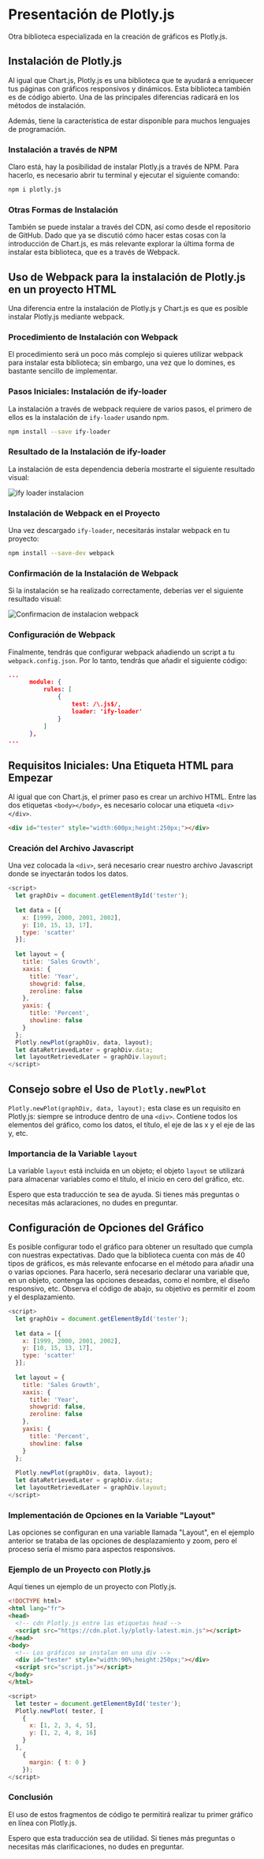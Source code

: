 # Presentación de Plotly.js
Otra biblioteca especializada en la creación de gráficos es Plotly.js.

## Instalación de Plotly.js
Al igual que Chart.js, Plotly.js es una biblioteca que te ayudará a enriquecer tus páginas con gráficos responsivos y dinámicos. Esta biblioteca también es de código abierto. Una de las principales diferencias radicará en los métodos de instalación.

Además, tiene la característica de estar disponible para muchos lenguajes de programación.

### Instalación a través de NPM
Claro está, hay la posibilidad de instalar Plotly.js a través de NPM. Para hacerlo, es necesario abrir tu terminal y ejecutar el siguiente comando:

```bash
npm i plotly.js
```

### Otras Formas de Instalación
También se puede instalar a través del CDN, así como desde el repositorio de GitHub. Dado que ya se discutió cómo hacer estas cosas con la introducción de Chart.js, es más relevante explorar la última forma de instalar esta biblioteca, que es a través de Webpack.

## Uso de Webpack para la instalación de Plotly.js en un proyecto HTML
Una diferencia entre la instalación de Plotly.js y Chart.js es que es posible instalar Plotly.js mediante webpack.

### Procedimiento de Instalación con Webpack
El procedimiento será un poco más complejo si quieres utilizar webpack para instalar esta biblioteca; sin embargo, una vez que lo domines, es bastante sencillo de implementar.

### Pasos Iniciales: Instalación de ify-loader
La instalación a través de webpack requiere de varios pasos, el primero de ellos es la instalación de `ify-loader` usando npm.

```bash
npm install --save ify-loader
```

### Resultado de la Instalación de ify-loader
La instalación de esta dependencia debería mostrarte el siguiente resultado visual:

![ify loader instalacion](./03-Plotly_js/img/javascript-graphics-image4_1.png)

### Instalación de Webpack en el Proyecto
Una vez descargado `ify-loader`, necesitarás instalar webpack en tu proyecto:

```bash
npm install --save-dev webpack
```

### Confirmación de la Instalación de Webpack
Si la instalación se ha realizado correctamente, deberías ver el siguiente resultado visual:

![Confirmacion de instalacion webpack](./03-Plotly_js/img/javascript-graphics-image5_1.png)

### Configuración de Webpack
Finalmente, tendrás que configurar webpack añadiendo un script a tu `webpack.config.json`. Por lo tanto, tendrás que añadir el siguiente código:

```json
...
      module: {
          rules: [
              {
                  test: /\.js$/,
                  loader: 'ify-loader'
              }
          ]
      },
...

```

## Requisitos Iniciales: Una Etiqueta HTML para Empezar
Al igual que con Chart.js, el primer paso es crear un archivo HTML. Entre las dos etiquetas `<body></body>`, es necesario colocar una etiqueta `<div></div>`.

```html
<div id="tester" style="width:600px;height:250px;"></div>
```

### Creación del Archivo Javascript
Una vez colocada la `<div>`, será necesario crear nuestro archivo Javascript donde se inyectarán todos los datos.

```javascript
<script>
  let graphDiv = document.getElementById('tester');
  
  let data = [{
    x: [1999, 2000, 2001, 2002],
    y: [10, 15, 13, 17],
    type: 'scatter'
  }];
  
  let layout = {
    title: 'Sales Growth',
    xaxis: {
      title: 'Year',
      showgrid: false,
      zeroline: false
    },
    yaxis: {
      title: 'Percent',
      showline: false
    }
  };
  Plotly.newPlot(graphDiv, data, layout);
  let dataRetrievedLater = graphDiv.data;
  let layoutRetrievedLater = graphDiv.layout;
</script>
```

## Consejo sobre el Uso de `Plotly.newPlot`
`Plotly.newPlot(graphDiv, data, layout);` esta clase es un requisito en Plotly.js: siempre se introduce dentro de una `<div>`. Contiene todos los elementos del gráfico, como los datos, el título, el eje de las x y el eje de las y, etc.

### Importancia de la Variable `layout`
La variable `layout` está incluida en un objeto; el objeto `layout` se utilizará para almacenar variables como el título, el inicio en cero del gráfico, etc.

Espero que esta traducción te sea de ayuda. Si tienes más preguntas o necesitas más aclaraciones, no dudes en preguntar.

## Configuración de Opciones del Gráfico
Es posible configurar todo el gráfico para obtener un resultado que cumpla con nuestras expectativas. Dado que la biblioteca cuenta con más de 40 tipos de gráficos, es más relevante enfocarse en el método para añadir una o varias opciones. Para hacerlo, será necesario declarar una variable que, en un objeto, contenga las opciones deseadas, como el nombre, el diseño responsivo, etc. Observa el código de abajo, su objetivo es permitir el zoom y el desplazamiento.

```javascript
<script>
  let graphDiv = document.getElementById('tester');
  
  let data = [{
    x: [1999, 2000, 2001, 2002],
    y: [10, 15, 13, 17],
    type: 'scatter'
  }];
  
  let layout = {
    title: 'Sales Growth',
    xaxis: {
      title: 'Year',
      showgrid: false,
      zeroline: false
    },
    yaxis: {
      title: 'Percent',
      showline: false
    }
  };
  
  Plotly.newPlot(graphDiv, data, layout);
  let dataRetrievedLater = graphDiv.data;
  let layoutRetrievedLater = graphDiv.layout;
</script>
```

### Implementación de Opciones en la Variable "Layout"
Las opciones se configuran en una variable llamada "Layout", en el ejemplo anterior se trataba de las opciones de desplazamiento y zoom, pero el proceso sería el mismo para aspectos responsivos.

### Ejemplo de un Proyecto con Plotly.js
Aquí tienes un ejemplo de un proyecto con Plotly.js.

```html
<!DOCTYPE html>
<html lang="fr">
<head>
  <!-- cdn Plotly.js entre las etiquetas head -->
  <script src="https://cdn.plot.ly/plotly-latest.min.js"></script>
</head>
<body>
  <!-- Los gráficos se instalan en una div -->
  <div id="tester" style="width:90%;height:250px;"></div>
  <script src="script.js"></script>
</body>
</html>
```

```javascript
<script>
  let tester = document.getElementById('tester');
  Plotly.newPlot( tester, [
    {
      x: [1, 2, 3, 4, 5],
      y: [1, 2, 4, 8, 16]
    }
  ],
    {
      margin: { t: 0 }
    });
</script>
```

### Conclusión
El uso de estos fragmentos de código te permitirá realizar tu primer gráfico en línea con Plotly.js.

Espero que esta traducción sea de utilidad. Si tienes más preguntas o necesitas más clarificaciones, no dudes en preguntar.